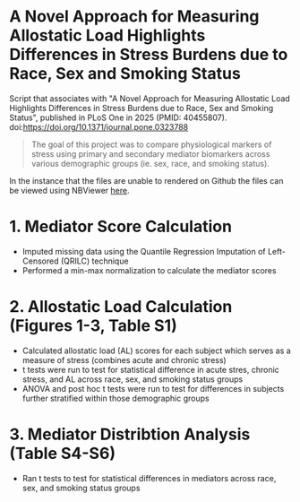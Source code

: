 # A Novel Approach for Measuring Allostatic Load Highlights Differences in Stress Burdens due to Race, Sex and Smoking Status

Script that associates with "A Novel Approach for Measuring Allostatic Load Highlights Differences in Stress Burdens due to Race, Sex and Smoking Status", published in PLoS One in 2025 (PMID: 40455807). doi:https://doi.org/10.1371/journal.pone.0323788

> The goal of this project was to compare physiological markers of stress using primary and secondary mediator biomarkers across various demographic groups (ie. sex, race, and smoking status).

In the instance that the files are unable to rendered on Github the files can be viewed using NBViewer [here](https://nbviewer.org/github/UNC-CEMALB/A-Novel-Approach-for-Measuring-Allostatic-Load-Highlights-Differences-in-Stress-Burdens-due-to-Race-/tree/main/).

# 1. Mediator Score Calculation
- Imputed missing data using the Quantile Regression Imputation of Left-Censored (QRILC) technique
- Performed a min-max normalization to calculate the mediator scores

# 2. Allostatic Load Calculation (Figures 1-3, Table S1)
- Calculated allostatic load (AL) scores for each subject which serves as a measure of stress (combines acute and chronic stress)
- t tests were run to test for statistical difference in acute stres, chronic stress, and AL across race, sex, and smoking status groups
- ANOVA and post hoc t tests were run to test for differences in subjects further stratified within those demographic groups

# 3. Mediator Distribtion Analysis (Table S4-S6)
- Ran t tests to test for statistical differences in mediators across race, sex, and smoking status groups
